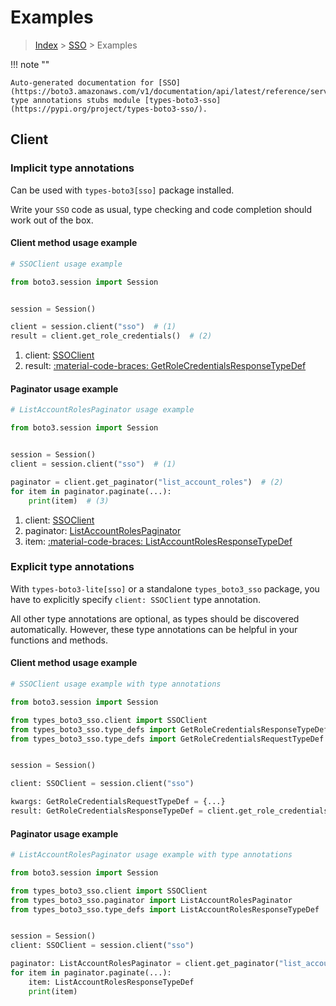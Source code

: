 # Examples

> [Index](../README.md) > [SSO](./README.md) > Examples

!!! note ""

    Auto-generated documentation for [SSO](https://boto3.amazonaws.com/v1/documentation/api/latest/reference/services/sso.html#sso)
    type annotations stubs module [types-boto3-sso](https://pypi.org/project/types-boto3-sso/).

## Client

### Implicit type annotations

Can be used with `types-boto3[sso]` package installed.

Write your `SSO` code as usual,
type checking and code completion should work out of the box.


#### Client method usage example

```python
# SSOClient usage example

from boto3.session import Session


session = Session()

client = session.client("sso")  # (1)
result = client.get_role_credentials()  # (2)
```

1. client: [SSOClient](./client.md)
2. result: [:material-code-braces: GetRoleCredentialsResponseTypeDef](./type_defs.md#getrolecredentialsresponsetypedef)



#### Paginator usage example

```python
# ListAccountRolesPaginator usage example

from boto3.session import Session


session = Session()
client = session.client("sso")  # (1)

paginator = client.get_paginator("list_account_roles")  # (2)
for item in paginator.paginate(...):
    print(item)  # (3)
```

1. client: [SSOClient](./client.md)
2. paginator: [ListAccountRolesPaginator](./paginators.md#listaccountrolespaginator)
3. item: [:material-code-braces: ListAccountRolesResponseTypeDef](./type_defs.md#listaccountrolesresponsetypedef)




### Explicit type annotations

With `types-boto3-lite[sso]`
or a standalone `types_boto3_sso` package, you have to explicitly specify `client: SSOClient` type annotation.

All other type annotations are optional, as types should be discovered automatically.
However, these type annotations can be helpful in your functions and methods.


#### Client method usage example

```python
# SSOClient usage example with type annotations

from boto3.session import Session

from types_boto3_sso.client import SSOClient
from types_boto3_sso.type_defs import GetRoleCredentialsResponseTypeDef
from types_boto3_sso.type_defs import GetRoleCredentialsRequestTypeDef


session = Session()

client: SSOClient = session.client("sso")

kwargs: GetRoleCredentialsRequestTypeDef = {...}
result: GetRoleCredentialsResponseTypeDef = client.get_role_credentials(**kwargs)
```



#### Paginator usage example

```python
# ListAccountRolesPaginator usage example with type annotations

from boto3.session import Session

from types_boto3_sso.client import SSOClient
from types_boto3_sso.paginator import ListAccountRolesPaginator
from types_boto3_sso.type_defs import ListAccountRolesResponseTypeDef


session = Session()
client: SSOClient = session.client("sso")

paginator: ListAccountRolesPaginator = client.get_paginator("list_account_roles")
for item in paginator.paginate(...):
    item: ListAccountRolesResponseTypeDef
    print(item)
```




